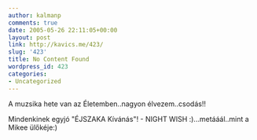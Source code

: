 ```yaml
---
author: kalmanp
comments: true
date: 2005-05-26 22:11:05+00:00
layout: post
link: http://kavics.me/423/
slug: '423'
title: No Content Found
wordpress_id: 423
categories:
- Uncategorized
---
```


A muzsika hete van az Életemben..nagyon élvezem..csodás!!




Mindenkinek egyjó "ÉJSZAKA Kívánás"! - NIGHT WISH :)...metááál..mint a Mikee ülőkéje:)
